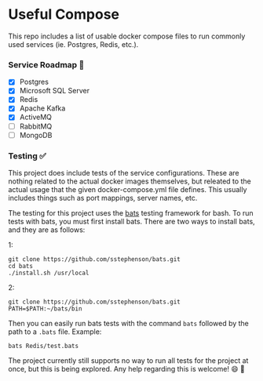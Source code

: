 # Useful Compose

This repo includes a list of usable docker compose files to run commonly used services (ie. Postgres, Redis, etc.).

### Service Roadmap :car:

- [x] Postgres
- [x] Microsoft SQL Server
- [x] Redis
- [x] Apache Kafka
- [x] ActiveMQ
- [ ] RabbitMQ
- [ ] MongoDB

### Testing :white_check_mark:

This project does include tests of the service configurations. These are nothing related to the actual docker images themselves,
but releated to the actual usage that the given docker-compose.yml file defines. This usually includes things
such as port mappings, server names, etc.

The testing for this project uses the [bats](https://github.com/sstephenson/bats) testing framework for bash. To run
tests with bats, you must first install bats. There are two ways to install bats, and they are as follows:

1: 
```
git clone https://github.com/sstephenson/bats.git
cd bats
./install.sh /usr/local
```
2:
```
git clone https://github.com/sstephenson/bats.git
PATH=$PATH:~/bats/bin
```

Then you can easily run bats tests with the command `bats` followed by the path to a `.bats` file. Example:

```
bats Redis/test.bats
```

The project currently still supports no way to run all tests for the project at once, but this is being explored.
Any help regarding this is welcome! :smile: :whale:
